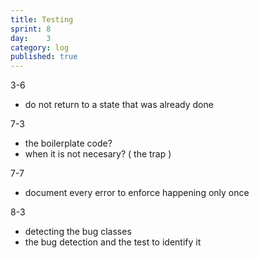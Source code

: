 ```yaml
---
title: Testing
sprint: 8
day:	3
category: log
published: true
---
```


3-6
- do not return to a state that was already done

7-3
- the boilerplate code?
- when it is not necesary? ( the trap )

7-7
- document every error to enforce happening only once

8-3
- detecting the bug classes
- the bug detection and the test to identify it

